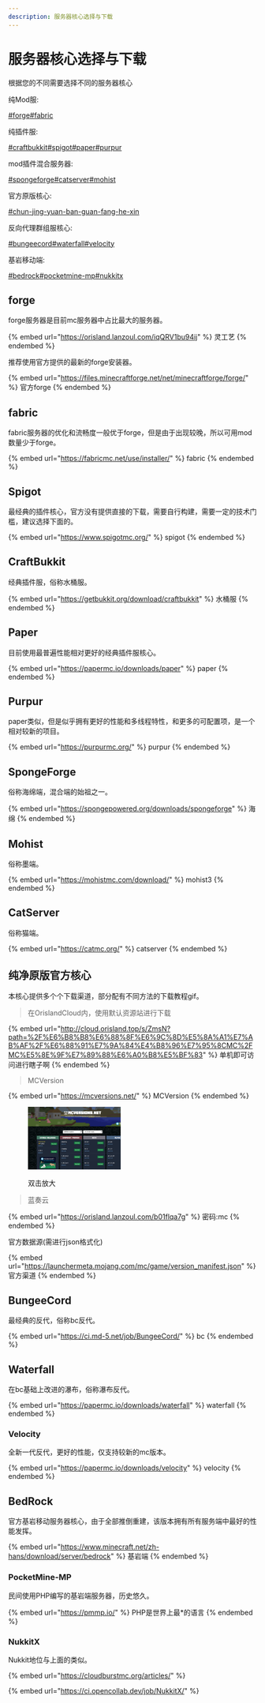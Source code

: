 ```yaml
---
description: 服务器核心选择与下载
---
```


# 服务器核心选择与下载

根据您的不同需要选择不同的服务器核心

纯Mod服:

[#forge](fu-wu-qi-he-xin-xuan-ze-yu-xia-zai.md#forge "mention")[#fabric](fu-wu-qi-he-xin-xuan-ze-yu-xia-zai.md#fabric "mention")

纯插件服:

[#craftbukkit](fu-wu-qi-he-xin-xuan-ze-yu-xia-zai.md#craftbukkit "mention")[#spigot](fu-wu-qi-he-xin-xuan-ze-yu-xia-zai.md#spigot "mention")[#paper](fu-wu-qi-he-xin-xuan-ze-yu-xia-zai.md#paper "mention")[#purpur](fu-wu-qi-he-xin-xuan-ze-yu-xia-zai.md#purpur "mention")

mod插件混合服务器:

[#spongeforge](fu-wu-qi-he-xin-xuan-ze-yu-xia-zai.md#spongeforge "mention")[#catserver](fu-wu-qi-he-xin-xuan-ze-yu-xia-zai.md#catserver "mention")[#mohist](fu-wu-qi-he-xin-xuan-ze-yu-xia-zai.md#mohist "mention")

官方原版核心:

[#chun-jing-yuan-ban-guan-fang-he-xin](fu-wu-qi-he-xin-xuan-ze-yu-xia-zai.md#chun-jing-yuan-ban-guan-fang-he-xin "mention")

反向代理群组服核心:

[#bungeecord](fu-wu-qi-he-xin-xuan-ze-yu-xia-zai.md#bungeecord "mention")[#waterfall](fu-wu-qi-he-xin-xuan-ze-yu-xia-zai.md#waterfall "mention")[#velocity](fu-wu-qi-he-xin-xuan-ze-yu-xia-zai.md#velocity "mention")

基岩移动端:

[#bedrock](fu-wu-qi-he-xin-xuan-ze-yu-xia-zai.md#bedrock "mention")[#pocketmine-mp](fu-wu-qi-he-xin-xuan-ze-yu-xia-zai.md#pocketmine-mp "mention")[#nukkitx](fu-wu-qi-he-xin-xuan-ze-yu-xia-zai.md#nukkitx "mention")

## forge

forge服务器是目前mc服务器中占比最大的服务器。

{% embed url="https://orisland.lanzoul.com/iqQRV1bu94ij" %}
灵工艺
{% endembed %}

推荐使用官方提供的最新的forge安装器。

{% embed url="https://files.minecraftforge.net/net/minecraftforge/forge/" %}
官方forge
{% endembed %}

## fabric

fabric服务器的优化和流畅度一般优于forge，但是由于出现较晚，所以可用mod数量少于forge。

{% embed url="https://fabricmc.net/use/installer/" %}
fabric
{% endembed %}

## Spigot

最经典的插件核心，官方没有提供直接的下载，需要自行构建，需要一定的技术门槛，建议选择下面的。

{% embed url="https://www.spigotmc.org/" %}
spigot
{% endembed %}

## CraftBukkit

经典插件服，俗称水桶服。

{% embed url="https://getbukkit.org/download/craftbukkit" %}
水桶服
{% endembed %}

## Paper

目前使用最普遍性能相对更好的经典插件服核心。

{% embed url="https://papermc.io/downloads/paper" %}
paper
{% endembed %}

## Purpur

paper类似，但是似乎拥有更好的性能和多线程特性，和更多的可配置项，是一个相对较新的项目。

{% embed url="https://purpurmc.org/" %}
purpur
{% endembed %}

## SpongeForge

俗称海绵端，混合端的始祖之一。

{% embed url="https://spongepowered.org/downloads/spongeforge" %}
海绵
{% endembed %}

## Mohist

俗称墨端。

{% embed url="https://mohistmc.com/download/" %}
mohist3
{% endembed %}

## CatServer

俗称猫端。

{% embed url="https://catmc.org/" %}
catserver
{% endembed %}

## 纯净原版官方核心

本核心提供多个个下载渠道，部分配有不同方法的下载教程gif。

> 在OrislandCloud内，使用默认资源站进行下载

{% embed url="http://cloud.orisland.top/s/ZmsN?path=%2F%E6%B8%B8%E6%88%8F%E6%9C%8D%E5%8A%A1%E7%AB%AF%2F%E6%88%91%E7%9A%84%E4%B8%96%E7%95%8CMC%2FMC%E5%8E%9F%E7%89%88%E6%A0%B8%E5%BF%83" %}
单机即可访问进行瞎子啊
{% endembed %}

> MCVersion

{% embed url="https://mcversions.net/" %}
MCVersion
{% endembed %}

<figure><img src="../../../.gitbook/assets/chrome_kR5WaStHft.gif" alt="" width="188"><figcaption><p>双击放大</p></figcaption></figure>

> 蓝奏云

{% embed url="https://orisland.lanzoul.com/b01flqa7g" %}
密码:mc
{% endembed %}

官方数据源(需进行json格式化)

{% embed url="https://launchermeta.mojang.com/mc/game/version_manifest.json" %}
官方渠道
{% endembed %}

## BungeeCord&#x20;

最经典的反代，俗称bc反代。

{% embed url="https://ci.md-5.net/job/BungeeCord/" %}
bc
{% endembed %}

## Waterfall

在bc基础上改进的瀑布，俗称瀑布反代。

{% embed url="https://papermc.io/downloads/waterfall" %}
waterfall
{% endembed %}

### Velocity

全新一代反代，更好的性能，仅支持较新的mc版本。

{% embed url="https://papermc.io/downloads/velocity" %}
velocity
{% endembed %}

## BedRock

官方基岩移动服务器核心，由于全部推倒重建，该版本拥有所有服务端中最好的性能发挥。

{% embed url="https://www.minecraft.net/zh-hans/download/server/bedrock" %}
基岩端
{% endembed %}

### PocketMine-MP

民间使用PHP编写的基岩端服务器，历史悠久。

{% embed url="https://pmmp.io/" %}
PHP是世界上最\*的语言
{% endembed %}

### NukkitX

Nukkit地位与上面的类似。

{% embed url="https://cloudburstmc.org/articles/" %}

{% embed url="https://ci.opencollab.dev/job/NukkitX/" %}
